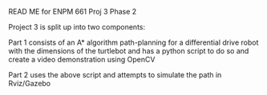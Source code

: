 READ ME for ENPM 661 Proj 3 Phase 2

Project 3 is split up into two components:

Part 1 consists of an A* algorithm path-planning for a differential drive robot with the dimensions of the turtlebot and has a python script to do so and create a video demonstration using OpenCV

Part 2 uses the above script and attempts to simulate the path in Rviz/Gazebo


